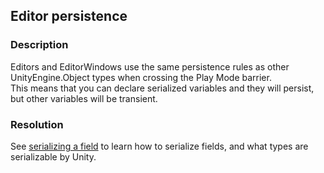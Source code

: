 ## Editor persistence
### Description
Editors and EditorWindows use the same persistence rules as other UnityEngine.Object types when crossing the Play Mode barrier.  
This means that you can declare serialized variables and they will persist, but other variables will be transient.  

### Resolution
See [serializing a field](../../Variables/Serialization/Serialization%201/Serializing%20A%20Field%201.md) to learn how to serialize fields, and what types are serializable by Unity.  